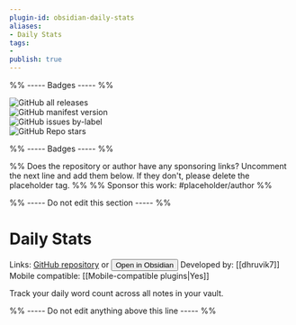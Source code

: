 ```yaml
---
plugin-id: obsidian-daily-stats
aliases:
- Daily Stats
tags: 
- 
publish: true
---
```


%% ----- Badges ----- %%

![GitHub all releases](https://img.shields.io/github/downloads/dhruvik7/obsidian-daily-stats/total?color=573E7A&logo=github&style=for-the-badge)   
![GitHub manifest version](https://img.shields.io/github/manifest-json/v/dhruvik7/obsidian-daily-stats?color=573E7A&logo=github&style=for-the-badge)   
![GitHub issues by-label](https://img.shields.io/github/issues/dhruvik7/obsidian-daily-stats/help%20wanted?color=573E7A&logo=github&style=for-the-badge)   
![GitHub Repo stars](https://img.shields.io/github/stars/dhruvik7/obsidian-daily-stats?color=573E7A&logo=github&style=for-the-badge)

%% ----- Badges ----- %%

%% Does the repository or author have any sponsoring links? Uncomment the next line and add them below. If they don't, please delete the placeholder tag. %%
%% Sponsor this work: #placeholder/author %%

%% ----- Do not edit this section ----- %%

# Daily Stats

Links: [GitHub repository](https://github.com/dhruvik7/obsidian-daily-stats) or [<button id=HH>Open in Obsidian</button>](obsidian://goto-plugin?id=obsidian-daily-stats)
Developed by: [[dhruvik7]]
Mobile compatible: [[Mobile-compatible plugins|Yes]]

Track your daily word count across all notes in your vault.

%% ----- Do not edit anything above this line ----- %% 
